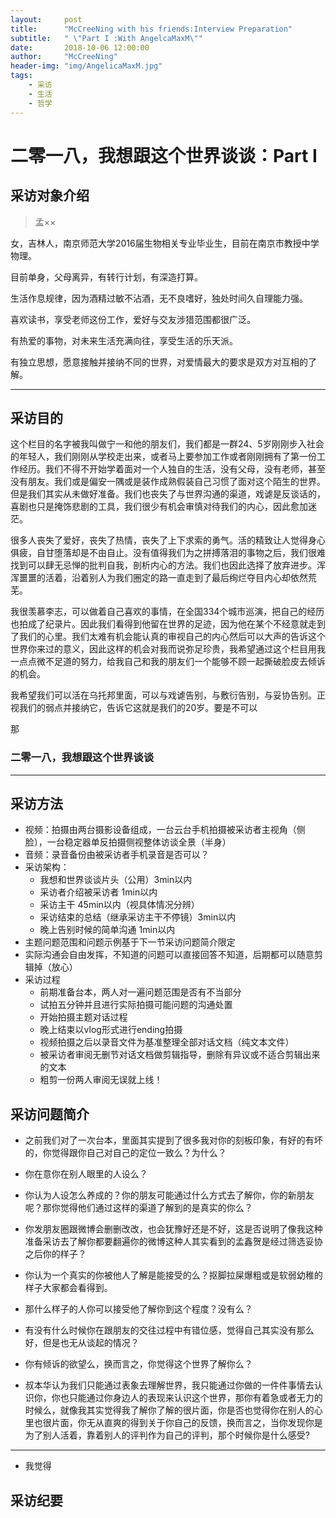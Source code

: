 ```yaml
---
layout:     post
title:      "McCreeNing with his friends:Interview Preparation"
subtitle:   " \"Part I :With AngelcaMaxM\""
date:       2018-10-06 12:00:00
author:     "McCreeNing"
header-img: "img/AngelicaMaxM.jpg"
tags:
    - 采访
    - 生活
    - 哲学
---
```


# 二零一八，我想跟这个世界谈谈：Part I

## 采访对象介绍

> 孟××

女，吉林人，南京师范大学2016届生物相关专业毕业生，目前在南京市教授中学物理。

目前单身，父母离异，有转行计划，有深造打算。

生活作息规律，因为酒精过敏不沾酒，无不良嗜好，独处时间久自理能力强。

喜欢读书，享受老师这份工作，爱好与交友涉猎范围都很广泛。

有热爱的事物，对未来生活充满向往，享受生活的乐天派。

有独立思想，愿意接触并接纳不同的世界，对爱情最大的要求是双方对互相的了解。

---

## 采访目的

这个栏目的名字被我叫做宁一和他的朋友们，我们都是一群24、5岁刚刚步入社会的年轻人，我们刚刚从学校走出来，或者马上要参加工作或者刚刚拥有了第一份工作经历。我们不得不开始学着面对一个人独自的生活，没有父母，没有老师，甚至没有朋友。我们或是偏安一隅或是装作成熟假装自己习惯了面对这个陌生的世界。但是我们其实从未做好准备。我们也丧失了与世界沟通的渠道，戏谑是反谈话的，喜剧也只是掩饰悲剧的工具，我们很少有机会审慎对待我们的内心，因此愈加迷茫。

很多人丧失了爱好，丧失了热情，丧失了上下求索的勇气。活的精致让人觉得身心俱疲，自甘堕落却是不由自止。没有值得我们为之拼搏落泪的事物之后，我们很难找到可以肆无忌惮的批判自我，剖析内心的方法。我们也因此选择了放弃进步。浑浑噩噩的活着，沿着别人为我们圈定的路一直走到了最后绚烂夺目内心却依然荒芜。

我很羡慕李志，可以做着自己喜欢的事情，在全国334个城市巡演，把自己的经历也拍成了纪录片。因此我们看得到他留在世界的足迹，因为他在某个不经意就走到了我们的心里。我们太难有机会能认真的审视自己的内心然后可以大声的告诉这个世界你来过的意义，因此这样的机会对我而说弥足珍贵，我希望通过这个栏目用我一点点微不足道的努力，给我自己和我的朋友们一个能够不顾一起撕破脸皮去倾诉的机会。

我希望我们可以活在乌托邦里面，可以与戏谑告别，与敷衍告别，与妥协告别。正视我们的弱点并接纳它，告诉它这就是我们的20岁。要是不可以

那

### 二零一八，我想跟这个世界谈谈

---

## 采访方法

* 视频：拍摄由两台摄影设备组成，一台云台手机拍摄被采访者主视角（侧脸），一台稳定器单反拍摄侧视整体访谈全景（半身）
* 音频：录音备份由被采访者手机录音是否可以？
* 采访架构：
    * 我想和世界谈谈片头（公用）3min以内
    * 采访者介绍被采访者 1min以内
    * 采访主干 45min以内（视具体情况分辨）
    * 采访结束的总结（继承采访主干不停镜）3min以内
    * 晚上告别时候的简单沟通 1min以内
* 主题问题范围和问题示例基于下一节采访问题简介限定
* 实际沟通会自由发挥，不知道的问题可以直接回答不知道，后期都可以随意剪辑掉（放心）
* 采访过程
    * 前期准备台本，两人对一遍问题范围是否有不当部分
    * 试拍五分钟并且进行实际拍摄可能问题的沟通处置
    * 开始拍摄主题对话过程
    * 晚上结束以vlog形式进行ending拍摄
    * 视频拍摄之后以录音文件为基准整理全部对话文档（纯文本文件）
    * 被采访者审阅无删节对话文档做剪辑指导，删除有异议或不适合剪辑出来的文本
    * 粗剪一份两人审阅无误就上线！

## 采访问题简介

* 之前我们对了一次台本，里面其实提到了很多我对你的刻板印象，有好的有坏的，你觉得跟你自己对自己的定位一致么？为什么？

* 你在意你在别人眼里的人设么？

* 你认为人设怎么养成的？你的朋友可能通过什么方式去了解你，你的新朋友呢？那你觉得他们通过这样的渠道了解到的是真实的你么？

* 你发朋友圈跟微博会删删改改，也会犹豫好还是不好，这是否说明了像我这种准备采访去了解你都要翻遍你的微博这种人其实看到的孟鑫贺是经过筛选妥协之后你的样子？

* 你认为一个真实的你被他人了解是能接受的么？抠脚拉屎爆粗或是软弱幼稚的样子大家都会看得到。

* 那什么样子的人你可以接受他了解你到这个程度？没有么？

* 有没有什么时候你在跟朋友的交往过程中有错位感，觉得自己其实没有那么好，但是也无从谈起的情况？

* 你有倾诉的欲望么，换而言之，你觉得这个世界了解你么？

* 叔本华认为我们只能通过表象去理解世界，我只能通过你做的一件件事情去认识你，你也只能通过你身边人的表现来认识这个世界，那你有着急或者无力的时候么，就像我其实觉得我了解你了解的很片面，你是否也觉得你在别人的心里也很片面，你无从直爽的得到关于你自己的反馈，换而言之，当你发现你是为了别人活着，靠着别人的评判作为自己的评判，那个时候你是什么感受?

---

* 我觉得



## 采访纪要
